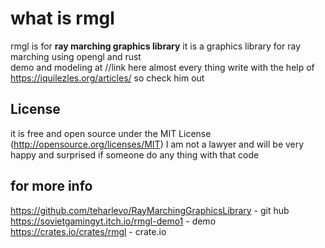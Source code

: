 # what is rmgl
rmgl is for **ray marching graphics library**
it is a graphics library for ray marching using opengl and rust  
demo and modeling at //link here
almost every thing write with the help of https://iquilezles.org/articles/ so check him out 
## License
it is free and open source under the MIT License (http://opensource.org/licenses/MIT)
I am not a lawyer and will be very happy and surprised if someone do any thing with that code 

## for more info
https://github.com/teharlevo/RayMarchingGraphicsLibrary - git hub
https://sovietgamingyt.itch.io/rmgl-demo1 - demo
https://crates.io/crates/rmgl - crate.io 